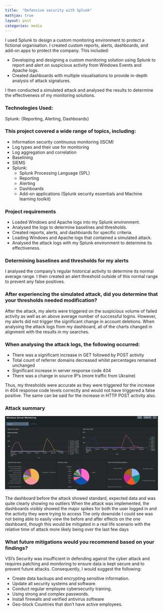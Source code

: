 ```yaml
---
title:  "Defensive security with Splunk"
mathjax: true
layout: post
categories: media
---
```


I used Splunk to design a custom monitoring environment to protect a fictional organisation. I created custom reports, alerts, dashboards, and add-on apps to protect the company. This included:
 
* Developing and designing a custom monitoring solution using Splunk to report and alert on suspicious activity from Windows Events and Apache logs. 
* Created dashboards with multiple visualisations to provide in-depth analysis of attack signatures.
 
I then conducted a simulated attack and analysed the results to determine the effectiveness of my monitoring solutions.
 
### Technologies Used: 
 
Splunk: {Reporting, Alerting, Dashboards} 
 
### This project covered a wide range of topics, including: 
 
* Information security continuous monitoring (ISCM) 
* Log types and their use for monitoring 
* Log aggregation and correlation 
* Baselining 
* SIEMS 
* Splunk: 
    * Splunk Processing Language (SPL) 
    * Reporting 
    * Alerting 
    * Dashboards 
    * Add-on applications (Splunk security essentials and Machine learning toolkit) 
 
### Project requirements
 
* Loaded Windows and Apache logs into my Splunk environment. 
* Analysed the logs to determine baselines and thresholds. 
* Created reports, alerts, and dashboards for specific criteria. 
* Loading Windows and Apache logs that contained a simulated attack.
* Analysed the attack logs with my Splunk environment to determine its effectiveness. 
 
### Determining baselines and thresholds for my alerts
 
I analysed the company’s regular historical activity to determine its normal average range. I then created an alert threshold outside of this normal range to prevent any false positives.
 
### After experiencing the simulated attack, did you determine that your thresholds needed modification? 
 
After the attack, my alerts were triggered on the suspicious volume of failed activity as well as an above average number of successful logins. However, my alerts did not trigger the significant change in account deletions. When analysing the attack logs from my dashboard, all of the charts changed in alignment with the results in my searches.
 
### When analysing the attack logs, the following occurred:
 
* There was a significant increase in GET followed by POST activity
* Total count of referrer domains decreased whilst percentages remained unchanged
* Significant increase in server response code 404
* There was a change in source IP’s (more traffic from Ukraine)
 
Thus, my thresholds were accurate as they were triggered for the increase in 404 response code levels correctly and would not have triggered a false positive. The same can be said for the increase in HTTP POST activity also.
 
### Attack summary

![title](/WindowsServerMonitoring.png)
 
The dashboard before the attack showed standard, expected data and was quite clearly showing no outliers
When the attack was implemented, the dashboards visibly showed the major spikes for both the user logged in and the activity they were trying to access
The only downside I could see was not being able to easily view the before and after effects on the one dashboard, though this would be mitigated in a real life scenario with the relative time of attack more likely being over the last few days
 
 
### What future mitigations would you recommend based on your findings?
 
VSI’s Security was insufficient in defending against the cyber attack and requires patching and monitoring to ensure data is kept secure and to prevent future attacks. Consequently, I would suggest the following:

* Create data backups and encrypting sensitive information.
* Update all security systems and software.
* Conduct regular employee cybersecurity training.
* Using strong and complex passwords.
* Install firewalls and verified antivirus software
* Geo-block Countries that don’t have active employees.
